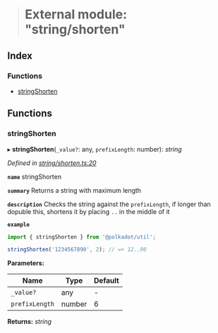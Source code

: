 > # External module: "string/shorten"

## Index

### Functions

* [stringShorten](_string_shorten_.md#stringshorten)

## Functions

###  stringShorten

▸ **stringShorten**(`_value?`: any, `prefixLength`: number): *string*

*Defined in [string/shorten.ts:20](https://github.com/polkadot-js/common/blob/f0aebfc/packages/util/src/string/shorten.ts#L20)*

**`name`** stringShorten

**`summary`** Returns a string with maximum length

**`description`** 
Checks the string against the `prefixLength`, if longer than dopuble this, shortens it by placing `..` in the middle of it

**`example`** 
<BR>

```javascript
import { stringShorten } from '@polkadot/util';

stringShorten('1234567890', 2); // => 12..90
```

**Parameters:**

Name | Type | Default |
------ | ------ | ------ |
`_value?` | any | - |
`prefixLength` | number | 6 |

**Returns:** *string*